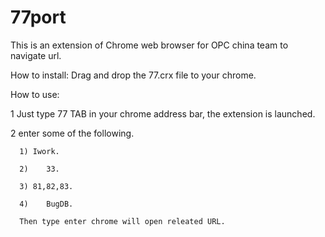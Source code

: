 # 77port
This is an extension of Chrome web browser for OPC china team to navigate url.

How to install:
   Drag and drop the 77.crx file to your chrome.

How to use:
   
   1 Just type 77 TAB in your chrome address bar, the extension is launched.
   
   2 enter some of the following.
      
      1) Iwork.
      
      2)	33.
      
      3) 81,82,83.
      
      4)	BugDB.
      
      Then type enter chrome will open releated URL.
